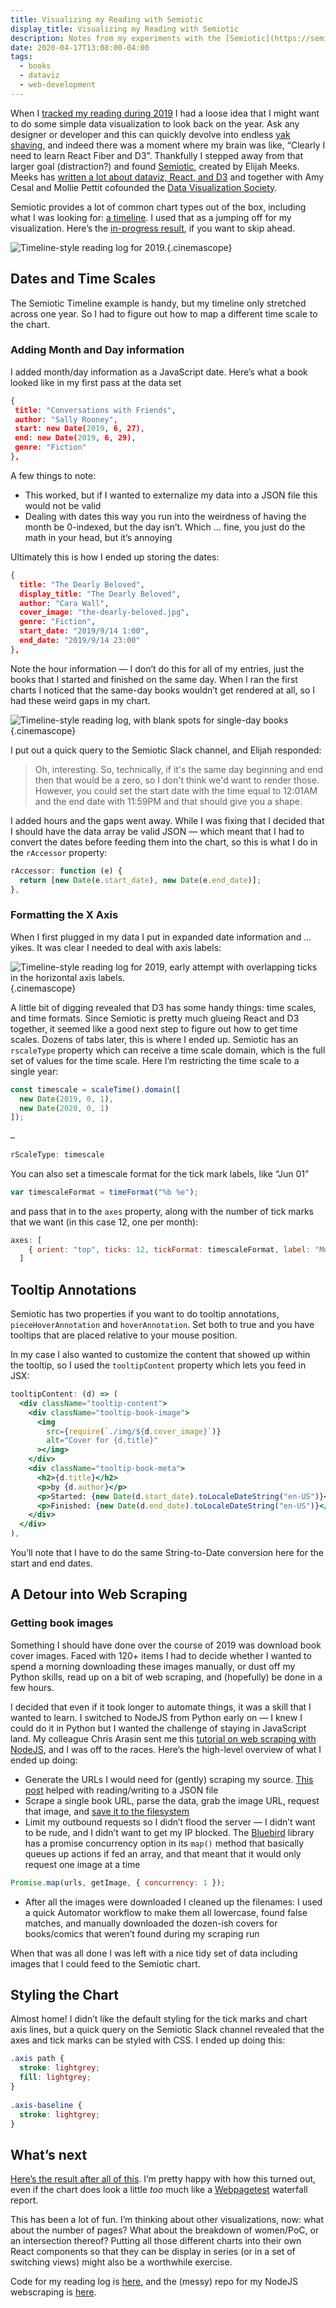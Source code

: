 ```yaml
---
title: Visualizing my Reading with Semiotic
display_title: Visualizing my Reading with Semiotic
description: Notes from my experiments with the [Semiotic](https://semiotic.nteract.io) dataviz library.
date: 2020-04-17T13:08:00-04:00
tags:
  - books
  - dataviz
  - web-development
---
```


When I [tracked my reading during 2019](http://dirtystylus.com/2020/01/14/reading-log-2019/) I had a loose idea that I might want to do some simple data visualization to look back on the year. Ask any designer or developer and this can quickly devolve into endless [yak shaving](https://en.wiktionary.org/wiki/yak_shaving), and indeed there was a moment where my brain was like, “Clearly I need to learn React Fiber and D3”. Thankfully I stepped away from that larger goal (distraction?) and found [Semiotic](https://semiotic.nteract.io), created by Elijah Meeks. Meeks has [written a lot about dataviz, React, and D3](https://medium.com/@Elijah_Meeks) and together with Amy Cesal and Mollie Pettit cofounded the [Data Visualization Society](https://www.datavisualizationsociety.com).

Semiotic provides a lot of common chart types out of the box, including what I was looking for: [a timeline](https://semiotic.nteract.io/examples/timeline). I used that as a jumping off for my visualization. Here’s the [in-progress result](https://laughing-ritchie-9d0f34.netlify.com/), if you want to skip ahead.

![Timeline-style reading log for 2019.](reading-log-styled.png "A slice of time"){.cinemascope}

## Dates and Time Scales

The Semiotic Timeline example is handy, but my timeline only stretched across one year. So I had to figure out how to map a different time scale to the chart.

### Adding Month and Day information

I added month/day information as a JavaScript date. Here’s what a book looked like in my first pass at the data set

```json
{
 title: "Conversations with Friends",
 author: "Sally Rooney",
 start: new Date(2019, 6, 27),
 end: new Date(2019, 6, 29),
 genre: "Fiction"
},
```

A few things to note:

* This worked, but if I wanted to externalize my data into a JSON file this would not be valid
* Dealing with dates this way you run into the weirdness of having the month be 0-indexed, but the day isn’t. Which … fine, you just do the math in your head, but it’s annoying

Ultimately this is how I ended up storing the dates:

```json
{
  title: "The Dearly Beloved",
  display_title: "The Dearly Beloved",
  author: "Cara Wall",
  cover_image: "the-dearly-beloved.jpg",
  genre: "Fiction",
  start_date: "2019/9/14 1:00",
  end_date: "2019/9/14 23:00"
},
```

Note the hour information — I don’t do this for all of my entries, just the books that I started and finished on the same day. When I ran the first charts I noticed that the same-day books wouldn’t get rendered at all, so I had these weird gaps in my chart. 

![Timeline-style reading log, with blank spots for single-day books](reading-log-wip.png "Early chart with gapping for single-day books"){.cinemascope}

I put out a quick query to the Semiotic Slack channel, and Elijah responded:

> Oh, interesting. So, technically, if it's the same day beginning and end then that would be a zero, so I don't think we'd want to render those. However, you could set the start date with the time equal to 12:01AM and the end date with 11:59PM and that should give you a shape.

I added hours and the gaps went away. While I was fixing that I decided that I should have the data array be valid JSON — which meant that I had to convert the dates before feeding them into the chart, so this is what I do in the `rAccessor` property:

```js
rAccessor: function (e) {
  return [new Date(e.start_date), new Date(e.end_date)];
},
```

### Formatting the X Axis

When I first plugged in my data I put in expanded date information and … yikes. It was clear I needed to deal with axis labels:

![Timeline-style reading log for 2019, early attempt with overlapping ticks in the horizontal axis labels.](semiotic-readinglog.png "Axis label soup"){.cinemascope}

A little bit of digging revealed that D3 has some handy things: time scales, and time formats. Since Semiotic is pretty much glueing React and D3 together, it seemed like a good next step to figure out how to get time scales. Dozens of tabs later, this is where I ended up. Semiotic has an `rscaleType` property which can receive a time scale domain, which is the full set of values for the time scale. Here I’m restricting the time scale to a single year:

```js
const timescale = scaleTime().domain([
  new Date(2019, 0, 1),
  new Date(2020, 0, 1)
]);
	
…
	
rScaleType: timescale
```
	

You can also set a timescale format for the tick mark labels, like “Jun 01” 

```js
var timescaleFormat = timeFormat("%b %e");
```

and pass that in to the `axes` property, along with the number of tick marks that we want (in this case 12, one per month):

```js
axes: [
    { orient: "top", ticks: 12, tickFormat: timescaleFormat, label: "Month" }
  ]
```

## Tooltip Annotations

Semiotic has two properties if you want to do tooltip annotations, `pieceHoverAnnotation` and `hoverAnnotation`. Set both to true and you have tooltips that are placed relative to your mouse position.

In my case I also wanted to customize the content that showed up within the tooltip, so I used the `tooltipContent` property which lets you feed in JSX:

```jsx
tooltipContent: (d) => (
  <div className="tooltip-content">
    <div className="tooltip-book-image">
      <img
        src={require(`./img/${d.cover_image}`)}
        alt="Cover for {d.title}"
      ></img>
    </div>
    <div className="tooltip-book-meta">
      <h2>{d.title}</h2>
      <p>by {d.author}</p>
      <p>Started: {new Date(d.start_date).toLocaleDateString("en-US")}</p>
      <p>Finished: {new Date(d.end_date).toLocaleDateString("en-US")}</p>
    </div>
  </div>
),
```

You’ll note that I have to do the same String-to-Date conversion here for the start and end dates.


## A Detour into Web Scraping

### Getting book images

Something I should have done over the course of 2019 was download book cover images. Faced with 120+ items I had to decide whether I wanted to spend a morning downloading these images manually, or dust off my Python skills, read up on a bit of web scraping, and (hopefully) be done in a few hours.

I decided that even if it took longer to automate things, it was a skill that I wanted to learn. I switched to NodeJS from Python early on — I knew I could do it in Python but I wanted the challenge of staying in JavaScript land. My colleague Chris Arasin sent me this [tutorial on web scraping with NodeJS](https://blog.bitsrc.io/https-blog-bitsrc-io-how-to-perform-web-scraping-using-node-js-5a96203cb7cb), and I was off to the races. Here’s the high-level overview of what I ended up doing:

* Generate the URLs I would need for (gently) scraping my source. [This post](https://medium.com/@osiolabs/read-write-json-files-with-node-js-92d03cc82824) helped with reading/writing to a JSON file
* Scrape a single book URL, parse the data, grab the image URL, request that image, and [save it to the filesystem](https://www.h3manth.com/content/download-images-nodejs)
* Limit my outbound requests so I didn’t flood the server — I didn’t want to be rude, and I didn’t want to get my IP blocked. The [Bluebird](http://bluebirdjs.com/docs/getting-started.html) library has a promise concurrency option in its `map()` method that basically queues up actions if fed an array, and that meant that it would only request one image at a time

```js
Promise.map(urls, getImage, { concurrency: 1 });
```

* After all the images were downloaded I cleaned up the filenames: I used a quick Automator workflow to make them all lowercase, found false matches, and manually downloaded the dozen-ish covers for books/comics that weren’t found during my scraping run

When that was all done I was left with a nice tidy set of data including images that I could feed to the Semiotic chart.

## Styling the Chart

Almost home! I didn’t like the default styling for the tick marks and chart axis lines, but a quick query on the Semiotic Slack channel revealed that the axes and tick marks can be styled with CSS. I ended up doing this:

```css
.axis path {
  stroke: lightgrey;
  fill: lightgrey;
}
	
.axis-baseline {
  stroke: lightgrey;
}
```


## What’s next

[Here’s the result after all of this](https://laughing-ritchie-9d0f34.netlify.app/). I’m pretty happy with how this turned out, even if the chart does look a little *too* much like a [Webpagetest](https://webpagetest.org) waterfall report.

This has been a lot of fun. I’m thinking about other visualizations, now: what about the number of pages? What about the breakdown of women/PoC, or an intersection thereof? Putting all those different charts into their own React components so that they can be display in series (or in a set of switching views) might also be a worthwhile exercise.

Code for my reading log is [here](https://github.com/dirtystylus/reading-log), and the (messy) repo for my NodeJS webscraping is [here](https://github.com/dirtystylus/webscraping-nodejs).